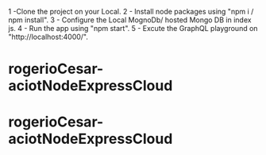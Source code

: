 1 -Clone the project on your Local.
2 - Install node packages using "npm i / npm install".
3 - Configure the Local MognoDb/ hosted Mongo DB in index js.
4 - Run the app using "npm start".
5 - Excute the GraphQL playground on "http://localhost:4000/".
# rogerioCesar-aciotNodeExpressCloud
# rogerioCesar-aciotNodeExpressCloud
